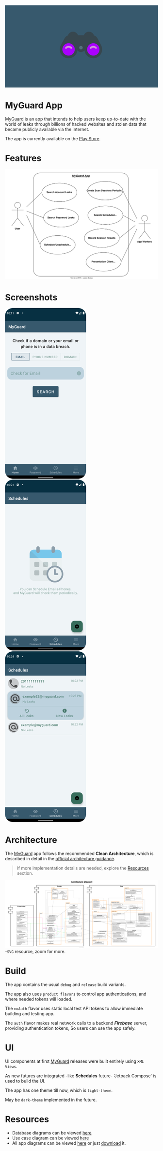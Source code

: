 ![MyGuard](docs/myguard-logo.png)

MyGuard App
===========

[MyGuard](https://play.google.com/store/apps/details?id=com.rmsr.myguard) is an app that intends to
help users keep up-to-date with the world of leaks through billions of hacked websites and stolen
data that became publicly available via the internet.

The app is currently available on
the [Play Store](https://play.google.com/store/apps/details?id=com.rmsr.myguard).

# Features

![Use case diagram](docs/app-usecase-diagram.svg)

# Screenshots

![Home Screenshot](docs/screenshot-1-home.png)
![Schedules Screenshot](docs/screenshot-3-schedules.png)
![Scheduled Emails Screenshot](docs/screenshot-3-schedules-filled.png)

# Architecture

The [MyGuard](https://play.google.com/store/apps/details?id=com.rmsr.myguard) app follows the
recommended **Clean Architecture**, which is described in detail in
the [official architecture guidance](https://developer.android.com/topic/architecture).

> If more implementation details are needed, explore the [Resources](README.md#Resources) section.

![Whole App Diagram](docs/app-architecture-diagram.svg)
-`SVG` resource, zoom for more.

# Build

The app contains the usual `debug` and `release` build variants.

The app also uses `product flavors` to control app authentications, and where needed tokens will
loaded.

The `noAuth` flavor uses static local test API tokens to allow immediate building and testing app.

The `auth` flavor makes real network calls to a backend **_Firebase_** server, providing
authentication tokens, So users can use the app safely.

# UI

UI components at first [MyGuard](https://play.google.com/store/apps/details?id=com.rmsr.myguard)
releases were built entirely using `XML Views`.

As new futures are integrated -like **Schedules** future- 'Jetpack Compose' is used to build the UI.

The app has one theme till now, which is `light-theme`.

May be `dark-theme` implemented in the future.

# Resources

- Database diagrams can be viewed [here](docs/app-database-diagram.svg)
- Use case diagram can be viewed [here](docs/app-usecase-diagram.svg)
- All app diagrams can be
  viewed [here](https://viewer.diagrams.net/?tags=%7B%7D&highlight=0000ff&edit=_blank&layers=1&nav=1&page-id=WIBez5ZPqC6xa2WDKK0G&title=myguard-app-digram.drawio#R%3Cmxfile%20pages%3D%225%22%3E%3Cdiagram%20id%3D%224lrCkOhqWDYaVESIxCga%22%20name%3D%22Database%22%3E7V1rd6I8EP41%2Fdg9XL18rPa6b7vbre3evvSkkCpbJC7Ebe2vfxMuCiTGqKgUaHtOJYQQMk8yM8%2BE8Ujvj98ufDAZ3SAbukeaYr8d6adHmqaapkr%2B0ZJZVNJqt6KCoe%2FYcaVFwcB5h3GhEpdOHRsGmYoYIRc7k2yhhTwPWjhTBnwfvWarPSM3e9cJGEKmYGABly394dh4FJVq3VT5JXSGo%2BTOStzvJ2C9DH009eLbeciD0ZkxSFqJqwYjYKPXVJF%2BdqT3fYRw9Gn81ocuHdVkwD77w0HbtH5cvfV%2Fqv2%2FJ2igfD%2BOGjtf55L5M%2FjQw7JNo6c%2FdJw1xQVPRNbhVT0fAmtExBS2d4rGwPGiM4Ed%2FUZnkt5co6evgwsb3vz41enOeucavJgdq%2Fr82efdD%2FAsEUTw6oxdQAZR71kjx7WvwQxNaa8DTIY6OeqNkO%2B8Iw8D2jWVFJDTPo5xpSuZGgN6JSmmpaGooB1f9EzOx9eoreQ47kvUqI9e5oDQ6PUwIPVvk6FU5kXXIMDJVYmg6VkbBKPwfvQAuM6QjphFroY%2BvaHjun3kIvL5NISO3pMUVizUf9DH8C2F4XhgLyAaQ%2BzPSJX4bEuNZ2QyQ%2FW4idcU3hNYj1JY18y4EMRzbDhve367O4IV4A3JwM3vZxpK5n5JK6nbdTh303M3Ay4ZKQ9g2KOSC9IQJR9SD7ooCkGVHMY45k8XLkCTteAfcKcxKOMJnELpCEzoRwyeaFEGfVTQFgWe41EZh5CwkOuCSeA8zaGVBXfYzhzcz84btO%2BiNU0NQft6TRoL4sbTKOWiikVkiOMc0DjYS88Hg4tFwZSWAuMsK%2BVV2MujIQ29DAwWMpcUsiYvZPL82AHuAuN5eYbz3EeTe%2BAPYbIsTJBDxXH2j4zdXHLskGM0iU%2B68Dm59glhjMaJ9OPhmDcajoXZI39kdPrKJ%2FPIJN3tk2N1cUz%2BaHUf95FHxE%2FASNuABBOvMMA5WevystbkF57DCVdnhHv733riDa0MsBDv2pJTcpLLqxZEBvDZDdXEyLFt6G0hEm0TkehrSoSz0q%2FZ2lZLuaTkDUbyT6HR8nhFLjshZ67IUB4WCclyHdXtBRNgOd7wOroyb4WYB4PK29KVWm0XCh2p5orFzpfZ4%2BnVnQ36nfbXS3T527HOXo9Z6DRqv2C139qj2ufK2Gy0%2Fqp1Qzg3yqH0uV1sVVXnC4FcK5XPHYk2I3cPjGGk7AfYJ6q1Hvp%2BS5hUSN3zqKsjrUfZQ0pf2Sc4Qsc1otgg64auKuGQ0iouGqLbkLpLAyhXCTvYhcIaNgws35lgB3niejGJJqgSGbCnZDCE1SavXp8MVvxsdOHP1uhrRyeKhcYTH42dAMbm8LUT0IouRea84SGeIyxN8h1JkHtGCgAsuZefCpL2SXbKGByLhQLcsYB7Et8gnKGRQZSayj7CID216fyPl%2BadmTxdSZNHba2vGDeit4zuahsI2kOYrEhkQBw8u4MuoGA%2BW5xh1qQRHidsLPTsE8rKk8Ozu3foo3t0A7xZYjIvzo2BZ3%2FdgPcM0NS3kt6aHQv%2F%2BfIw%2Fj1sH7%2B7j2cnsH8cPxROjDNqD%2Fg3Z8b18%2BBlNL45f7%2F4CY8vn4712G6gjyyrR1WuAJNCPxyqf%2BnWhOvkLQonqzKPpWR52raRayJ69PiqdCwg15CWa6iVbygaG6ahDRQzd2Q11tge0OV3GmqEgQU88o8oCeTbrIZuogC7iQLoehYUhikbBVDX0%2FhJFCDh%2BBPi1%2BCsh%2BreLUn%2BUrCGd1hhBoBvXoqneCmJf%2BF631AAa8pa38jl3LNwWWewIiSAGMu1YgH4Q9FhJB%2FExsajUzfqf1uwVIgLkERPE%2FLfuebfJ%2FfPF7LWaP7NVo5yhfz5faxsyF%2BM5Ubz60tD%2Fo3eXxMqVdb7v7TLlz%2Bdvmbct%2F1Lb3r6oLRfG49%2FD3pflgAvQjXwhdx4%2FCtlLZ4d5dD7%2FD6yHv95NfS%2BGMu10vv8oeB4%2FDAIHORlFL9%2BXg%2Fdvy1cqqz7%2BZqMpxZoIH0aQP%2FRQ9h5dpIoeQ8hF9J4VS7mHtWywsjovTOGTIWwLWC9eOjVjSKMouZSFaPWcsDdSficwmkH4fOCrAdVkzQfugVoGG4gWWFgkkQxA3ZlqVXYEvhWcn%2BTjzwWFsVEMXORbbUrGcRUze6OUNIQiMtVk3BalTJyKNpR0rgRa0q6XOwht4uVJQ%2BFQK6VD8EdCZY6rG%2FQcEuoVNl%2FeFO7X4L7yZ%2FbC2Vw%2Bvn2%2BOUH8I7VRuXvWuXvM2TIl3Gj81eKWjw5yqH0%2BX1ktX5FqEMxlmul9vlDwer9v1Poz%2Bqn9LdFSpW1PleH8V6eoNSdE9xM8Sq60PIh6dzy949SHz8w81eM7pcNG7YKYHS43Dlr3sWvLAyiKEPD%2Fs3Zv%2B5B2b9iEhlthZU1zMTauQLCyVVK9o8fSms8gY0kvZHVuV%2FRstZgRdg%2FIZBr5QZwR4Ld%2FMXbQFALP2BLpFTZDeAOzbK9A6ss%2FF6IJYKcFXUgtfSENcDEuYPEaw1wMAhfqZasfOaJ2%2FXjeif%2FhuEehJWeSrLN4Q4GE%2BTlPaAP7McUY7jIcphqERsY%2BOqNNV0unQCjsJdRSlfy4ecdfK65R3PAZKxGW9KH2R1KmvRna6pHY2dZTzdIBSIpZIncH40XI5odJXZjEnajJn7MHMuNI2OyXGVN4xnbIqV2jozRZMTMgYprNRSvJsrCaxqVzZspxnujNQz21alFruwaa4ta5syUNDRYyAwg8EMCYc4pNBzCYTgE%2BbcgWtr2yoSbbpZ9JW%2FpQtJwCJkJVUqDgSvjhkLYLBVzR1rSBxOtymcQSGNKRXZGChG9lmTMQhW8TGt7yKXO2dNeUyJhS6C8ZcWaNuWKBY5Uc%2FsIiC6LiAahffiNokiYvjzE2f2MIonWOvOm42X7JxdxSZebwZ0s1SeWBYNgZVUQVhOkTa9a%2BHJ9e0M6fqkUYFRyE5ZzeG1GMB8rYbkwT1M6Y7nwO5xWZiyP5dvptD4pqR8t4zV0u8qnbrc1%2F2mzK5Yw27l8YvNWK%2BevMMnRZTObt5RcivTOzjKb%2Fzcc9n61Hi5vB%2B2LXuczfnwBL7yUANHGIbq8LVKcNyH1A%2B4KLiSiztG95c5rzoVr86LicjtPOL9LGdjn9liTF3FdnXLh1CiHU87tYmVzEwiBXKvwDHckmtwEhUGlynEa%2FrIm4TLVSx9IRvW3VBIH4Oj5PWZNvtuX6ioNVd5gq7rW4GSsqO1LLdtipcpq47czGj76z7Pu%2Fct3fD4C37732zKO4vpEm7Y10ZblNFg5y9JuQjYtTbsJ94WU5osCjRyf1lI3pNPMXENmvqHi6DQu7CSc148MO1EoaTXquiVDnZnjXlW1KBZXVfIt7Rh3Ennh94e76BwPedB9CuskMaKtwCh60XMlGEv3Xal6PqSg6BuCMb%2BYdvMNFYdFbs4d1mGjIVOn9jmGD%2FjVqGvspyvAj%2BNnYlq9QtWWuRdOo1K66tweN8z9hknKpCV9MNFWlrkXArlWHAx3JJrsgsXgpMr8C3doeO%2Fihek1pgl0Hh6uTtltcUQQMNnBtmR7HRbvrBs5uevp1%2BZUYx9cMXaC%2FDa4ndmC67qr1G0s4%2B43UaLxtAsqCvqVyAM9SvsMRn4nmqz%2Fqea3tElycEQ0YJaqFhtmS%2FurZW%2Bjxz7OAphRg4Uuayr71tjHRK4seSIMPJQIujnKY1Miz8g7zqq5F%2FC2tGLBe2mY3%2B5u2186p2%2BfjeNA%2B9mxHjjEDIPd9ei%2FCISSrLMc%2F1goQygy2tIgF6aOLg%2FI89tCNwZ5riF9d2Q1F4cS%2BUfriUNReKU0MMyH2PRN7QSjk8Pz7mJ1kx7wxldt7ysYX1x%2B%2B6MG%2Fb9TznJ4Axy67%2F2UWuQgYL%2B0kBjYOAtGhiXMW%2F1j4mKGgMob%2FlnaiTJLYIpREGN%2BDU9kBKzR1IcXYMJxRLo5B3jZOzOyuF7u2Sav48wVJ%2Bfti0SXZnxTczkAlzgZ5NBHCKfR4IPJ6AbZkNb4Hw%3D%3D%3C%2Fdiagram%3E%3Cdiagram%20id%3D%22V2pjxPVCgDuZ4CxXui-R%22%20name%3D%22Usecase%20Diagram%22%3E7VnbcpswEP0aPzrDHfLo2E3aaZtx43bS9k2GNagRyCNEbOfrKxkBBpH0Mg1xOn5CWt3P2bMrYGRP0%2B0VQ%2BvkI42AjCwj2o7s2ciyTMsNxENadqXFM43SEDMcqU6NYYEfQBmrbgWOIG915JQSjtdtY0izDELesiHG6KbdbUVJe9U1ikEzLEJEdOstjniiTmE05reA40Qt7Cr7EoV3MaNFphbLaAZlS4qqOVTXPEER3RyY7Dcje8oo5WUp3U6BSEwruMpxl4%2B01vtlkPHfGbD8%2FnX1KXqP4rkB9vXsehfdZmO3nOUekULh8HF3VSAWCeNkvVY757sKpf1RQc5ojuyLTYI5LNYolK0b4RfClvCUqGbEQsWzL2r3wDgWeE8IjjNh41R2X9GMq06mV9XVenJUQhl%2BEDZUTZqL5XAWi5rV1D7LuWZGY7ignNNU2VaYkCkllIn6niD7QgdP4Sl3CdsDkwLzCmgKnO1EF9UqnKMcohzet8rqpvEet3Kf5MB1amEg5bFxPXXDnigoAv%2BATEsj80sOTONQOOJaFouUTEIuUam5%2BYCWQOY0xxxTydFSwfgIeQdcH%2FLo9GN%2BSG2P9%2F4xAedBC3%2FLcTUC%2FB78Tee58Dc1qCESMUZVFQqNgqRrUsYTGtNMQE%2F3Piyx%2FAGc7xSYqOC0jTRsMf%2BqhsvyN1k%2Bc1Vttj1omu0qBXTYgSyayJjZbEtYLrE87r7%2Fo%2BzktGAhPIGBXfaTB3%2BSQwYEcXzfDr59jKihc4rFVmruzaAtvlp91RQcsRi4GtXhtd7G31Nta1JbgAh3iQybYSgolnv9AOgu132CEJHT4Nfh8wUkZfltWE1bD2qW4Z25PbJ6trDmaVjvM5NxS9kdMB3g%2FyW%2BBU6bDNvSyRg4wPmnCDf2XyjCnfuDRjj%2F8Qg3R3m%2Bofs74isMcV1cgyMIcWZwEtY4eBlh1WF1IGEFurDCBKJCMG1dfsnyuuIRAeDFUlzgvZjvkfVQKgWULXP5UBeNp%2BT3hNT6lDmE%2FLw2%2Bo5zBPJzBlWfeZTqOx9GfYHdUZ8zrPrONfVNGSAu5GYsQpTJB%2BS5uB3mMtEBwzSS90Kye1VJzu1cHc2eq%2BPwSe4kMwGCMZDOOl%2BnbG9YnVXn7Ls%2FVvku%2Bic57hjV57evmJ5%2FBOpzT%2Bobm%2BYLqS8YWH2Vzzbqu4GwfGVT%2BU2UbiAvyGvTVgdZxziGzOadtDU2B%2Fr0271B1h4wlLb0b79zBrnAC%2FFSV1OCYb9jPb%2B9y1aUpTLz9TROVlz%2BrmkU%2Bpp02WHFfd73OlFt%2FpyWzDa%2Fpe03PwE%3D%3C%2Fdiagram%3E%3Cdiagram%20id%3D%22WIBez5ZPqC6xa2WDKK0G%22%20name%3D%22Architecture%22%3E7V1ZV6PM1v41vT7PRbIooBgunaKx1baNdrd948KERDQJEeKQ%2FvVfMVQCxYYUBBL0xV7nvAahisAenj1%2Fkw4nHyeOMXu8sAfm%2BJsoDD6%2BSUffRBHrWCL%2F8Y4sgiOSIAjBkZFjDYJjaHWgZ%2F0zw4P0tFdrYLqxE%2Be2PZ5bs%2FjBvj2dmv157JjhOPZ7eFq43NAex3edGSMzcaDXN8bJo7%2BtwfwxOCoqwur4qWmNHsOdRfr1Hoz%2B88ixX6fhdlN7agZ%2FmRh0lfBU99EY2O%2BRQ9LxN%2BnQse158Nvk49Ace4%2BVPrDe1fikK%2FRu%2Flp%2FpMGjJu5fXGutYLFOnkuW380xp%2FPCS7%2FPRifd4%2Fn7x2QqnJ0cHB2Prg5bSA7WfjPGr%2BGTvHJMl%2BxjzC17Gn7x%2BYI%2BZvIMZt6vE3vw6h07MMbWaEoOjM0hubUDd2b0reno3P90RB7T6ow%2BWdR0yIE305lb5M3th3%2BY2zPvSvp0vWvcuWM%2FL18kJkdGjjGwyApHlkPIx7s16cg7ZIzJH4f2dN4LbxLRzwGJyuQ1HTyZ8%2FmCroYkTA8tKUKRyCGfCsxBeAuczzx8N953Mj8ipBi%2BgxPTnphzZ0FOCf9KHjkOCWpBaTH4%2BL6iW42y1WOEZpFEzzRCZhktV1%2B9d%2FJL%2BOphMuhM7xY%2Fr85Oe5ZzI6CnS%2B3HmRpSTpQKjuyJYTXvv4L3r6D4628pUpIAENYhCtDVEihgfHJ48f1lcX2Nb3%2BOBr%2F%2Bdc%2FOUUuUEiTw6pp9wzVTacCT0f4LZR%2F%2F3HhYPmwkBAeWj1oKD1zZrhW%2Bx5B2HueTcbjCQ%2FAqzh%2FogbHxYI6701PT8Lf0jxFVMic0Gvk8Hhsz13rwb8TbhpDKq%2BNab%2Ba16QbksCKuQ3tsO%2F4XkjodzVN35ItY4zE9PjCHxut4HiE9%2BhdfRTAEu548g%2F2RlqDuLZJeQvIoScpTBYjwBLkEwgM1EE7QXSrBvRuLmW15z8R%2FU5TkXHvs7XAQvmKF%2FOqfZjrHb%2BQJuiF5%2BMf8u8cH3%2FAR87rDl%2Bp4hGJEKMgmijDyeWY6FvnePs0FAu1qdeTAnRqzG%2FsquEd%2FU4DWBEETOF55Npdyv3MVx964TIFe5I3LwAuv7HVrzeuu8nVjpMfetyIkObyq9%2F30oFz15q%2FvF3N8pXcuRk8T%2FR5AFon3bU4H%2B54FQD7ZM3Ma1wTkj1R0iv4DNpw5PZuI14k9Hdw8WlP6J3quTA90LO9%2Bj6JAJFQ3LAx5sOdze5J4VeaA2BnhzdrO%2FNEe2VNjfLw6mlNcu%2Far0w%2B%2F%2BeyPbFjHH%2Br7ofTc6fR%2BnWqPkxblUHL3I3OecaIYvmrvDrnEv9DWGHFA5b9jjgnef4vbUhAthIsHNB9VLHGyQ0iR27quC6qoyaqiifEVg2cQLhI1WRLrsqvitiIgVUQaliVBxvFlgyfGsSzzBe3h0DVjlxAKMxaRM0Jhkv4AJBx%2FsEgIn%2FSKd4I1V5y0fEF8wrTfenDf9x%2BQ%2FuvHj4NFp3vWm0LWW3ncRWFONWz19DqZUbYynD49EuyjcfFdQtgKwuGhkB9ARTkS1Fm8DIm12jCkyiA9FcltJMoywpqmalhgOIebIXW5ragCEhVNlUVVF1iql5XasKQqxx%2BBrm%2BDI5NmVMORu%2BNIuT4qUhPj5KgJYlsRCROpMlYUWS2qIpGut8n%2Flj9U19Lb1%2BrLkURc6KWypOQ4v6Z99Eu%2Fve4M%2Bubp9MYSAQPziGD8BFdu1bOVdDIkPV65nBElusewtEv3GBJ0DvfYyn9fvntM%2BSnt3%2F77c6w9du9P3P7sojUfA2arY848D5YdLl7YQaazDjK5zg6yFeWIST%2FtFqlkKZapJwsBdi7kQtVRCSRy051a06cf4o15Prn%2Fu995eb8gqj9p6vb6xvTa7NvO4HpJLd3JbJykmHdrMjZ8TmZphVPI9B%2Bt8eDcWNiv3hcliKD%2FTD8dPNqO9c%2BjBUosUQQhKrEzet6VS%2BrwiOKKvj3EHLowPmInnhvuPDwQpzTvwglRO9b0IIQeAZkFEtW7h9Wn2BlRx6nCQVyZrMsSlxeL9O%2FSHPCQnMi47RVJSYolDFCcqKQTXLgboZG5MR2Rh7XajhGDCkpuhyACl%2BT4dsaYkM3UmJsH3sNzE2SeT8PClC%2BuB71ja2omBAaCvXJr8OvEGgwCuBmQzI3HAEctlFDS0urINY0%2BAE4%2BX3RGpK0TnAt4EGcE9h7aU%2FIljMDnZxKSfzfdORc1r6PebKmyXjYu4vS2jlC0iuQgIAZN1yWPtpGBn10GIkWKCSUV8C6LUmkykDEXNA2Ikyr1EIGNBKxMApYiACEyKUEAzl%2Fu%2Fyqz%2Bf3CPrs9c16GAu5%2FALTQ6z%2BanlVZXwnoR%2BUbCbhWAkpxkSQhrY2rFIF8%2B0HZQhJD3uUKQZDwOaIRjRBcS76ZMoVbCEJOE4hMShCCI8f6uJ2NXu6Pb3893fdb5%2Bb1w9Kkj%2BQVGq773pjCdRSCqeKOQWAqdS5HqEoCbQs5nazShZ0useEkDCA%2BjUO4livsQAJPCrsW%2BTgy56eG%2B3huGs%2FuIdl7vkcIYv5j6B38Ju2TM3pzx3vT4qH3FcjR3utwaH14qdOrv%2F4v%2BND1vOfkm0l%2BEp23vDsbW3PKSN6ae7ELrgzLIVf4juLoPvR3ZTRfEkuE5QgxrFzQjBDOL5dDp3dMBMtJEewdssm1w7HvG38k0tyPhSVScGLi94C8%2FEOB6EAiiMlXwwdo9XkLsjlT1G0CUEEuwiW4KsE75ghSNop6S8SgchJDCYoa9r0nBRlRYkb%2FsdHTn0dPM7FlhNQEUcmQUYJQIUW9Usx0Q6CGAalbV9QwgSuNtCtB2mULj010H0iZlYk7NQ23BVLPdA8WxxPDGv9wrh7JC48DrAtj8WBShHVuuXP6e3Dx8XRuzRcrnLX8bxTDRbbqDortdm5H0Ry4i2saTv%2BxYzt0r0tjUvC7segR3s94M2%2FsU3IZURh7%2FwP%2BSr5s7IQGhO6WE6mXfC0nVpVTkeTEmWMOTfJF%2B6abxBs5kipEIZFUEZ7RJFXkSKogwhIlaQSMuEhyW1Y3pxM4tpLM4OqZ8zlhG7duyFRCXxyZqnmJKpGog5MuJDA8reB0cspwITHAVII8SNsHpjBdJwVgA0xLChouZQa%2FOkyKuq2mTYiQmXLw7VD8ti9Ybnfat0dTYo0fT71XMNgLQduBbY9NI1mn3aApSj4Jeb0tetL56CkrLshLUPfjh6Pfx2h8st%2BXf84eHOX31QGYhxNozXObvFsvCboX5NnXSYF%2B9Th0fgUaV2gYCP%2BKEFll5blmeHbYkE9NFOj8xRn8PXuZaD%2Bdq9bF%2BPrH4eIOiDG2AnkZtSOCsMojeS%2BDqwzzAhSYq7T7%2F5bMTMKNGGYQGWbgMVEyRdRGUW2I%2BqUSbFbwjpMk5ylp36lDk3xcL%2Bu764nHN0%2FKLlwomBdc5WZctUc%2B%2FC9xBdlnLRRIbpK4JDwXXP%2FH9NJ89wOYP6bjxaU9t4aLtTtAF2Xu0rEcd74%2Fm12%2FTjm%2BQPxs6KG4ywfJ%2F1gSl6xuuIFTBdF4OXwO9CUB%2BRyVESIFb5mjT8U2%2Bhag9dSUUs4ZFdD%2BDa2t3jTHD%2F7t0Q1yg5po2WYmio7WbWYRDG%2FZJopBFto1Y9OKTay3dV2VkI41VRE1VWeyU0SdWZO3ZlPEbVUNFtUUrKuaxiwsMq60tTWb5RVpsnUn1AVYVokmSD9JB9%2FAk3CGa7Yfg4DBfd8gNoUXhdjELawk3MLSt0%2FsFoYa2mzHU6ypcZZrIaASAAmgYVJGPEG%2FOX3%2F0x0b5uLu3bw5FRxVeoLSTz1r4MDvDTQ0iGQiHw%2BigaswGnUY0FaPaMS5OQLqOXdnD%2BM628O5uqWFz7ADXlSKac3vooGTqxEGImKQqasXM60VtluGzmlas82ZyjWtQV6CurKFzsjh6zT4xRPJ5s9X01n8tuaPHe9eaLB5zz9Mw%2BFeCmJa%2BDpE6Yf2ZDY2A1TbgG8%2Buzzipy9ul2dKUm68DjiJQM4po80YeMdigl5h2d4x%2BnDJ%2Fg5dnnIj4rcl4pWk91SCQIpSMC2OqRHntmOrrVgEOQbKAfb8IkPHnnj9wfdCBvJ%2B%2F983D4HuB2KfEzQ1UnvbUlvkZo70DCCQG8rwpoIO%2FKTUvgX6DSf9LIxzZWC4j%2F7DQnHDLW8jR%2FPDmv%2Fxrm0LghJ%2BvvOubqu6HH4%2BoiLX%2F7CIfIh0Bi0g0qK%2Bkyx%2BjbpOsnT3WtcJVB27cY%2BruPiTpbaOkKoQKIA1jXyML8jd4ooJgcmq9z6WC6tMRD7FWZLXESIxXwaFbqWyHCH%2F%2Ft0J7un03%2B%2B7kfX9yTruW5cSkBIXStvQQ11HE%2FXLZ%2BPnBh2YJR0VgMeQoC1WNocwihuWS5i925gtSOEcfvUm52ktnWYKj41y8UGy3Fz9gzesJ2hhlUne8%2FPXabp4xJ0QOgx6VsAEYEI8m3oeLuO5KaiH4tpXdeQF7QXXNj6KLQUIyyFdKHkdIt0y4oMgdK2yz2tN44MlA1oxCWizaIM3Fii0BYXm3tHoBC4J30pKW0XC6oe2gKP7sHE7XoTrLYsELCoSwqqm6MyySNpdPFBjnmUIbSpFwUAnxSzmCmVqzAokf440RGaYLdVETPDElHwRzyIU2rqu0AOhSbg6Y2UT%2Bp8W0U%2BsVVglm2WxT5TNjv7Y9i%2F57u9P6%2BoBG6evw97DA3fIvQq7UdTFtioTc07TVEmUdBqIWfY%2BLGo5ev1yBF3DOsKyLuqY6V%2BGMbNwSbYjZufshB0S0%2B6TPR%2BpcvVclgyXhjDpyHKrMzaXiLyxN9dw9qatqhJWKJQ8WV6nKp7twMYG1fq%2BQdLnmDnVGKHFkHwZBeFV9b%2BAwQaU0psONh7GtiduqkAbxRV%2FlkKvtcNY1LIVv1hY8QvZil%2FhU%2FxlVSpwCJyvZi1GsDOOIec1qLk4F2xkZfJywRasTHGNlYkKWplonZm5w7RTRY2jB71cMzNLQH7RUYRbCnXw5NBVlAgEvlQxl6St0HUQxpKJ9JPEb9FYsiLkjyVX6TXgBQ8bic0KwIOO1LaiEwtG9f9fY5IrWQrjlZIa07AACYx9UpGPgLH5158vbyQib13T%2BfHwROw4sqRvUQTLLhPvB4Yd7EcsoefV375J%2BzODvGyxQ9hQPJTHzuHzj8eX30d3xq%2FjXvfjcBSOVspM%2BJcjzyXk6qLzczT9GzNgGn9rcvpLyOknshzoNY0kcDS9oMvtjIYdKSKdfIzQISzl9%2FF4%2BvK7ezuVhcubs9OfqqrdAKo79F0F4b0%2F1%2BbwiNLveseVxOO4%2Bg8Vtqfld8aIVSyKMfg9BFQiC3HJJykyQJgyNHsnoQU4h%2B%2BwQ8gkITk2G8yoYFPlynVmgbwAVcGTb%2BKYQ6%2B%2BdWIEwesEf7R7h6fHF%2FsJHmki2RBb8FB7pqTapMQdJO0ykjLBO%2BZA0I1zdEfEAeSTg8RRgrMUvOG0pHFrStT4PCZjiIjZiybUJARQVnYNU6ufsnxYG9odBCusEnke%2FFOixzk28Vq3%2Bwtapuvdnxuub%2Fl9OsOlsjOEYi00L4xZ%2FNSsFKOM7prLu6OpS8HNPax6iG793hqVwSkVoihzi1JC45MS7MzhImLizkRzbXT1XTL3Ly7Vef9jfHsFwPOAdhtM%2FmUwOeOvVZINxyV4UEex2lmJaUvVgsLLCBoKXC0iB8kfRuSBwI5i8mjT6Hb4h0a2loW4MiXTJnA8hbArkqUNHK8vcWAgdwEijhLgOHjD2XB8b12Deg5QPDDJX8wDgrH3OGE0vcLrNx9vML8GfAd3yG4Vg60pXfZTkbK3mLuXBxgX6OkP7Or32t9L76Ff1c7%2BPIFNN18zXIB2T%2FPKM%2BgrO7InhGnLHZWQ3Kc7yLlT4W%2BSpN0qv02O3bi%2BESGI%2FfF42Yqj1G9gPxDJ8mayi3cIUAj5Ouf6DdypyJQsR8MpyXA%2BqOGQXgL%2BGYqSeDaRzhfo%2Bw%2FdPHSOfo2voTbGfWNKbATbGTT25FexJzFT460IYIwHSiURhYImJdOsQ4damNGOhduzKEEmgC1Kx2eCsB4y7GW6Yg5qV4ZhnlhRZGCLQlYodLYbrh3fKeuKF69eMzg9UrqZsrrpur5xECxuTHvBAeaaRlGUZPpkStmNwlQQd5bR7Q%2B848Yuri9xIMRLHRURRw7DOE1w5jCSX2cDIv3LXtVrKR5IwmABN9UszrNxltVAr93KfqElsezBvdw021rPsjT476VRJhVZHWXJDyCCBcqPEiJYLdxTfrbw1cXP73j%2FefF38UcTQasjIK7G5vgqNgeTui4pGrfJkdVWIofJsSxDipocUH5ltSYHyAGwyeED%2B2gMKwbvwxAWaDxEL2JNiCb0VS6KyxRppUP8Mmo5wDtuIH59iQNqaVYRwgdveA3Cj0uYPD2jYpAeXGZ99KvwdZwxtqE1HfykktjbJyNmlvk1I6A%2FdYH4d%2BFZqnjILXWv9XseLC5e5ybBP%2BQxLuf4VLWb10nMfwFrn9ryTK4vQc%2B2SniG0M58plj0LnKYXRkbNpq9InurJGHOaW6hMjIG3fPev%2BfJ89Pt3XOve%2FV4Ll5boL0V%2BD4ocTUlPV%2FJ9MLxYk0tR0WPlBFozDK91PiWKg1YRk0vKLJZrekFMgNPRY%2Ffih3gkSZeUjZezpRXpZf1lJFHCN5xY0zVlziAPMKqynrAG842phgpwxb2AEIoR5QjdYswLJws7nGXNk%2Fe8p5wl7CAJtygJsU9S%2FAd3hz92JT31Fh15EXr5UgLICersvKeyc%2FxjXZ%2BMnyT0eljz%2F7Xvft5m5KSRbmrQelfFKUrKoTSJQVC6UpGM4gMlJ5IAwPcjAhvPScL5AIYpbsrTRYF6k1aU9VILFNSbVTuAxG4mL%2FZCR9VNTC9vsSBOaVfCTAdvOG1MQ9GyGwQ9oBX4sPXGT5xZtlMQBzCiQ384Om7pe7q6Xj6NTb7CsZ4HEVFa8swOG630RUV4fJyxAOQzAGDI6EEYP6B%2BgdXH3d317o0mh71jk5frBEAzP14TIPIvwoil%2FV4z1lJTEZuRKgvFSo4WoydgoeBRlhgU%2FdK8ThI%2FBskLDWCtSSclSmVNgHhIFGX4SsH77gB4fUlDsBXDhJHCSAcvOFsEP7DOTHnWePqjIknDaJgNjhCoZ7%2FlwdnBfpWsHx%2FOiCLdwcbL29FoGViP2llUGy6j9ckNmurxN1IKxMkuXfc%2BACfEwHw%2FnXkGd3edo8YyF3o0dMl1ywYud2c6wLGUp5148%2B4UWQFLAQfjqb19a5KjAFOfBi4icLmguza7lg%2Fn%2B%2BtxWnXUa2XH893ggmm3ERmbjZGw1cxGpjG4YqYNFMhCC%2BiDMrLMBk0Zr%2BlTz%2Fqw4eyy6q1GUAegG2GsK9kItkmwh2NF78ajJgpqTby4oMkXoIBAd5xY0DUlzigpl0VDRwDb5jHgIiAwuKWAwivaawgKcxKsVSsad8xJ%2BSNhUvv9%2Fum6%2B5ZiSwew%2F%2FDjTUx12TxZBhEGd%2BCY43%2BmFxNB4xnfPmuN4WDE9LT5bJBPXDbfDsY4zFzw5BtEwQVcu7H9%2F2ClXzwBVQGZN8EbUKWe9%2BwPIH55rz7Rma%2F0%2BKEtXfQGFXbNqrKEe1QtypItCO5BMUPgvOk4ifi0J57%2BPj%2FyL13xP9LGlV5pt3Iwjdm2k14oJl2k8smIhCRaSi8nK8UIR4MEY%2Bc1cKYl3hOOot9ZXHx5%2BpdFp%2BehurBi%2FS9JULQIJBIhP2mMbJRXl7tefiMW%2B%2Fh7XlyURWC50ZPiOCBiFSMfyIiYGgRgTK3iGUdjAbjk5LBbaUIyggBxmlkYA6NV3%2BJQgawmPdlS%2Bw0FzpsLJZVxmGRFnnTI8f6uJ2NXu6Pb3893fdb5%2Bb1QwsBBoJnZB74wwOHBnkB5ONBNKuAtly89uXJEZH69E3xOWm4pnNv6KTBdXbSRETNigDTXDXhM%2ByAF0X1Ht4eFbMd8pLiChzNVbBXBdbj2Z%2BAeBShfutsN4ByvTgwN6WZVLGmvMQUIXdADKyrR%2FKS9ygePQy8O%2BTseNUwkzWVaGhKdOCMICeTJ6so0o6149iT%2FZmVMDjK2cUze8gGlmsOPAlxODZcd1XEm75ZvENw1iZZLX%2FL%2FDJ0n2Rz3PguaSs3oD1FDiZBWMxrtMTxoXyTOORbtorjd8zwSrSshp%2B8avmmO7WmTz%2FEG%2FN8cv93v%2FPyfjFtISUhSCh9xZUuuXjeMfoEPddJ%2FYpKfdXvTnQkpCTBdCVUdCwJY0UgoIesyFPmWa6WnL%2Fc%2F1Vm8%2FuFfXZ75rwMBdz%2FAPyOXqzj1TWd%2Fdf5owf%2B%2B2T%2F0FEX6sJv8V5OcyI5pq5H%2FMRQIGSSebLlevxybQ4JST0mTm3kc0FGyRZc3MJWBNJoIM7AGXmDm8laFQBtTYxkR%2BSgcQrKEoIi8B1r6RA%2BApfTjeBEWbE17w4v7fleZulCKwD%2FTiCkvPW4LhLpFewchLQCiUba7Zi8gTRpiLzLKJmFXXtJZJmgCnM62Hcc%2F%2BXYM%2F%2FVRDxo5I9RV7sP%2B%2BjZA8uY2NPBzaM1ZRAhkukBz5PBwNAUcnoI3w%2FzbqJGAcoN4dyATde%2FU3KvhOWznmSIY8zByOSBhNQ3TH1%2FwSfHHBtz6y26Qib4u%2FKYIrKoxnTyVFkAGXzh8LIV8SRXwkyGvSritqaIqowFXRMknaHI4Pkk1i3NlUKzixo65afTTPuXm06Fti7RRlwhLcjlEKuiMCSm6W1dV3VB0VVFlRmEx025CmP8qDpqIyQjTRFkBSPElMimUO5qXXqiPRy65qbUDb7kZMrjKjonlhCdo8G4LxKd204oDokMeaJldmC0wwVotqsleIJA7gWMkzXxmSvDdd%2B9DvZNgKZWARqlqPOJP%2FuAxpTZ5t4JIpYgV5Be0PXEbEdEeRLjQu7THQRoMoy7U8N97L0Oh9YHsaKGluPO8SM5dPhoOGHjowznPxu2aMysFN7altNf5eaZdJ8%2FyCRl9Bi%2FPP3%2B6%2Fj9N%2B797PVvRn2s3tjQqPLXuTXeDAagTwoDkLZDGNBiUACckCMBtCFlSVBe4hifHF58f1lcX%2BPbn6PBr3%2Fds3PUEpP1AY45816iHa5eHlSUPweNpEBF%2Fz4OCPwxnZ3kc8lsOhfQOAokntVMjtJ9mtR0zgEie%2BZ8TqSy22DG2mPGbIHBb%2F1IUoxwFTWJ4iiSLKEPMuttIlZ7Yj8wFa5a1AjzT2qlhPtjemm%2Bn5vGM%2FltvDieergqNRgZzl6mHTW9Rjtdj1XePHKnQyeXR%2BLX%2BeEBy1125%2BTYKryk42HZ%2Fdns%2BnXahD53hlKzBfMmMBXkyjKmXYK3LEG8wENIEQH3n6KlLREGgnqVQJRRQsEBiJTyYwya0ZSOYxussUmVdybK2BKqoBRItTwWE1Qqg6l1xfKgZDkeZENyslMiWPJdLaoAGQangArXL23r2I4PK8LSwrBizCtYDOvILuyBua6VX8Bha7Nc4zt2B2Vs2h3kzEde25eQ88tEUna7gz16M9DiiQVTFvJytrvMQFj2S5Z983TPLiHD2LijHH0n0%2FZsYF9BVZ2p9zaBcLAIrMwfkD%2BmtJqHMHcs03PXzLibsjTq%2BvOoayQwcX8pma8kgd6rrO5AGV4ANe50kIB5ywjqRrQDL0Ba7IgdWpdnUh2njkysvXbmHs%2FCy4GLq%2BGNWQMEeZbykEPiXvi1ZPrdNzqrTPOylOgYJAbKSINwxx%2BT5xPkvh3t73%2FvSrcvD%2F1rIDrGq7J%2BO9a80VdfVF%2FpcXWFVaDvAjg%2Fspi6UpiOYjJQ1rMDpzXIMcmIYdhthlgFc%2FPSfF%2BJ%2F5Wxx9Fe3xxYSc3BPVg4XedkzuZyI%2FdIrxwAN86UZC7d4o0W2UyLZMrkjbQIxJ1laBGw8qyAFgkGITROyv9eQJQp4VShwZlgo9Rirks2NxoDaXs70C0gH6XpFq%2FYydcsywkicMV%2FbzlSMXv%2BC10k%2FC%2BHpnCNN3M5w9GYTs1B1DRZ7uq5NHksFc45M8uVQfsp%2BGOm%2BQSNmEk8pLXWU2Kj4tNl2KUazZki5wqEit8fiUXSmxl%2Bece7Y3hffuQ1yKBLPhoD%2FxvyaOZMPbeRTxKUbWX4JI8E1NMcAR0d3SrG8en91cHdsJCBZxC93LedQaOd%2F3vamZYk0aRzaHIxNEW9YBcizHTuUqF5kNt3VIKslG35rdiGUTfL4zl0YKimy1ySdafCC6fo62yfK3s3HCqZ7p6p4TfYZRlXCbfJ9MTy7tMo6%2FKU9TpxlqnMNtK%2FoPQqo%2BMQeMv503donVmjfXeofePkSc8999uV%2BDcIAksE6O3KNLUa15wI6clMX7A5brF6NMykHKElZo2qamgc4g5UdVpi8dCaDih%2F%2BUk5h17HwL1ZeMirVQNq0mLKIugW3miE0jVCLvMsU9Zu5DgFOwKXoB16f4%2Beh293w4722%2F3X0VoXby0TrCBhiWob3RiE9dSY0o3h6XUyo%2FonJGv%2FULCRV2%2Fm9UegZxCaerRH9tQYH6%2BO5qwZinZwgB9qcF60gQN4XvhSc%2FRv0NR4y1Qq7Tbt3yCyxU2y2NZlPfITX5K3g4OI43G8FsE5bUGQFUHFgoYlQu3xhde2cGB6rqR3dCBEaCwiZ4TSJ8czoJy44q9gzaKK4v704t%2FT%2FuuP7on28NxdnE3vn%2B5bCDLq0hkwpHBOBlyOhdoB5%2FlQktxcZBvzw5r%2F8X5vKyIOP9%2F5nyWVfj76iJx8tIh8uDIdizxtv%2BhwJeEjxYSCcHgo5EjwA9gZfkVCkp%2FR4PHGsjt3x9Lv4YNlXsudid1S6sLPiOmsrMlSMf5lF1LYsQbl8WtZDKV%2FCX4ynD6gyGLcBBTTCoK2Gf2%2Fz0Yn3eP5%2B8dkKpydHBwdj64OaX7c7smapWqVIUZeqtbiSkllfd87JWqw6wHgRM8g6oex7dnEBwMjaItK6ToqiuNUnjpHZX2vK17SgltYJSVrFrBeS4KQJbgh0alMapDKemp4qU5nG7qxC1XdeC2JNFAWFX3KzmtlU2NWD5Kd9gdEEjutgbURuXW8rK9ZqTzCPO6O5fmff7O38z%2B%2FH6THt8PDgweeUYbbEW5LfBrDpmuQ6ZR8ee8iROwaRA8EV4oS%2Fby61v8Uu5jFtcWJGgwZA8ZoVlrhLkQsQoraFrGEyW%2BioipCXM%2BrbGSPm7KRjNq6gGRBk7GgCvHIosK6Icsjc7CtaD5DL5S%2BDCnHiD6VriHMunUnCO3zGSW8f%2F%2FuBPd0%2Bu%2F33cj6%2FmQd961LqZAXRIy9yRbUFL804pQYvU0%2BtxVZ1LCKgv8vSJwS2yhDl9sofd0U6szr5mCz0Vo01Rn0clTUOhOsXcjXF7ZKNbAU6XFxjtdJ8wLqozjTgc8Q8FRk5fntQtiLutLGKPIvzlzsQDRedpIEtY3E1b84a7GZm%2BWJevA15PNBbB3RyBLKJMoYppHiTCDKWhFQAznwqgc6WeV%2Bu6B9WZDaWFdkHXmNXFQBySURvyi1VRXpoq6JMlZQvPZSrM7QhDvJJAH9rZtsUlsS2CkbtmicZCQVwS2MXAJ6WJQGqTXUlmRJQYSqZE2gs1DY%2Bqb8xiLS25qma4qqyQRYM3VaiQqP7bbkbh3ql3%2BM6Wz6cHn2%2BOy8jO%2FurZy%2BsxUpRrwVvOJ3KTiFb%2FmQQ5XgHDxPTVK5fnP6%2Fqc7NszF3bt5cyo4qvTU4h2FUAUJL6Pey54vhYmWHaLF6eHIC66RxmxEMX7qnbEXhBqhrJDj6ePF7dvo93FHdb5%2FPCzOb65vnosxRJ1C%2FlWyC2iiAtzygfoHVx93d9e6NJoe9Y5OX6xRfQL6SGGMVrmwD0VV16y0u5C9yHouaWPn1HSENRdszG%2F7eDx9%2Bd29ncrC5c3Z6U9V1W5oWPgT89tSrRF7AMdVm6CjdcotzR5YmthLw0SsyljmNRjqzdUEyMttTZR0gusUpKuM7SxqCnk%2Fq5%2BijimC7NqCTIwJrKqyIrMTYzitie1ES1u4p%2Fxs4auLn9%2Fx%2FvPi7%2BKPJub0JH2COBfMLWtyZqrnFvDh5%2BQW8jUULW4VtWiSycbsoortaBJbJewiCrLUFhRFkFRVwpqsx7mFNem3axBNfo5vtPOT4ZuMTh979r%2Fu3c%2Fb%2Fwp7rFEmMaXGOLkEebuBO15fLvg6eX251TMckv2xX2kMhwU19ldm0ie3flJw5i6i1EarHyFvgmmp%2FOee9%2F49T56fbu%2Bee92rx3Px2vqK6inKSnKUlQgWEvwilJIAYmUqj5cDwRdaIw7EQhZvKBJuK5Lfo1%2BRMSqYPodUSc7aRBbbOD11fLsMOBQl8WwinS%2FQ9x%2B6eegc%2FRpff2EG9PktrsuQvuUsFHioJcBL4Lv5RLyktXVmAGVZHITltrpLrumb5t%2FJ91%2BLM8u4%2B209312dLV4bt2F%2Bogcmud6ZaK6Nrr5L5v7FpTrvf4xvr%2BrjYViD4GQdtTW0%2Blc0AZvQf%2BY2it4W9NW%2FnKxQnb9Rl%2BKpnC2kles%2F1J779sN%2Bf2QNT046ozfz5u2%2BDzDeCfn%2Bjjk0HcdrgxQdLcMw5A7rtEXlW33rtHO2Nsk1QUwUwrs0B1zMjOh45GUWQBh0iw78oF1RokWhWRM%2Fwu2AMmq2apvuHo3gQSWomDHXyi2iBglfXK9xxlZYkROt9vWr4HNXO0%2BswcDXArFC4RZaHQlLoCPFxLQEOmgoES939gfWRWbtOcG5TBl09S0eM2UKd6WyCDStg8hES6dJ3kJl8IbTO9O9kTe%2F7EaXJQzLLY5nyeWT1ccnZPd2yEjilDZU3pVOR8lgXDeY9ebPebu059ZwsdStjT79jPqUsQdlARhbrYhl6VPE1OFgetc1VKjAfJBGoZajUJUU6q2tQk2behFXqNsZKdno0iIUtHNdmkxz7zWG6VdSpEyyFNAaU1RQaYqUKbSWgHZiIH2zOcdbUKSIwxnaaNJiclBPId%2FaalKwhU9ElUYF4f%2BSIzCCk6zpkbFwA6VLTv5fo3Gr17i5KY1X42ZNTt%2BM1PKFLvN1t9lSLmmsrq3CkEwWyIpGZK7l1pPQc97vTlvSxd%2Fxs%2Fhx2VpOht99SKaFcDxNjSkak1XcxqouS7qX%2BiIpuGBMRmIKg2VJa8uirgsKlkUBK8yN7zTrE%2BaN5NzdC8N5jvd79h08VuPZ%2BZSAVGSKGhQFiJRIuCxA2hI1lqOB%2FYR6uHYQR5VBg0iL4YSlZNkEkoKEUhkkhTx9UUjKdL2P9e1vgGfVwDM%2FQQHIEySoynw9KOkvjGlXd2b7z6HRq59fr2J9u3oVQxkPddGrHL08Gr1aUAxqKQRcW70qQn6%2FRq%2FWRq%2FmJqht6tXZH9mwjj%2FU90PpudPp%2FTrVHidAjtPJanqQPyGiUalfQKWqOkBoFapUFSJsaDZKtSoVJHloNkqjUfNq1ExpspFChcikBIUK3jDkz46FTmJj07zBVemT04hkMfqPW56a9l%2FTu%2BWQHa90qkztAgHciN69NN8b1ftVVK8mJvMIKlW9CrBfTVQvz7SZRvcWE4JLkfJplC%2FtRtho30%2BtffMT3u7VbzJWe7IczXs7pVHaRgl%2FGSVMyasaJcwUtWm8BE4zHLepgptAbXUquJRA7VZV8JpA7QaKF84zjHuoG5VeU5VeSoAYnIVcQmoi7ANIgsmeaTj9x47tNHr8q%2BhxtVo9njSmgckusgzQNWLbUm5BlYuNJ7s6T3YZrmyQUqpS5WKaL9uNicG9QCr%2BfDWdBTTevYBqj2%2Fw2zFmM3Owbp9r030dz3PtyrN7d1DgG3YH%2BXcp6WuCWzc4Z1uBgzIiByCXK5XhnKT91iNPMqAms0E5XwLliHqlKAczfaSQICdhjiRCMIedXLENmNO0DagO5pTRNwCklMpgTlrjgIfFESHDfZdIswF5NnvpkCLU05mYI679g7WPzIoWv7Hm48ru3F%2B8slu%2Fep8eEsKbV3X3dP2yvkCDqSrHVGU0koCVj1AZqEpmWf8i73pAmD6C7xtsxYetdoqlZAbbaEAxAcKldY1IYCkNKCZYzizaXtsIOPOxaRtRHZIqo28ESChVISkJSsaJhWpYz0YoEwkJhNo1JhzJXQjd6Zt3TuT48UffnPkvrNHB29PBZbSWAImxjNYSMDUmndk0%2F8f1Opg0yvcLODZ0DMS7KUltroy1uCrWxaRXA4PAcgd5GFIyBanl%2B5n9%2BPiNQ0jKf9F%2BW1nmYCNBK5egS3G0iToHia2ypDYJCgA16K4UdJefHDCn7KmssmVNqWhK%2Fs0yPwfwyXjyaWTOe8ab110x1M1760Js9MyMEJsv%2BIiOXy2atQDttW0Fwj846cKYsed73%2BEQdAdlBd3iN1VxbLHlvw%2BLZp7ugV9t3StxyfsI2wvtbfgYCu3ft6ceWwSRzhs7uBVvt73IlYf%2Bkyrj5uKkYYSdlVLubWwbgyMiZm5s%2BoiZe2JU6%2F9iCrdRtHVUtLRuZS2qo%2FqvfNmatJz9ZiQhUYfM2DPNxmr5ElYLWMFVmtWisrsBKW7b70YCE76YIPwGYpYEMeU08q1DNxL4jqH8w%2FT6raYdyZZVa36K2nk7EhkuzFpaAI02%2FfTaFAkIUHDVqVPAEBehjL1dqNOmFqs6dVpKLdY2E7jldU0zWXUad9wk3CyNgq1cwZZSJgXRWHUKNpnpcmQSTGY2OvZL6Vgp6SSpUMdqnGS9Ax2LIT94o2PL0bFl5LxsVcfidTkvjcm6W41aRuLKdjUqTnpB9geDRp1%2BKXWqVKpOmUFnOtSsE6JplQlwbEOdNkkGlalTXEbOyXbVadJdtyaFNKZPmWoPY5Asp%2FUzFOLx6HhJ7e3Umjels9vX1PmJlVdTS5VRa7J07MeDazpv5irTdP46HDY6%2BwvobJ2O4a5GZbdEavMu60w4yRsJ%2Bta1ttIYwdVp7VKmSGxTayuwEeyr2vj47Q7RW6GqTs3rC0VmZo6bzYhZmq72v2%2FJ7MKYKE6c4SV0hdlZ7v406NDYcexJ2op9e9o35l4KWHcau%2BO9ZsTpNlBCKRMxQNsHV8UdyaCcX4F8Zbjuu5fZ2DQT%2ByIQASEFJ4lNLBEj6DKzoQBsqEHUvf2CFKVps1EZRljKlI0wAkQolWGEtDYb1LKfO6t06VggujudAygg2kVrbxaK0jDZOnWpuKUfX7gx9LekwvPTLqTCIdqtrJZU4RiaFxlTbs%2F8d1WnMeX5NGN07HjmO4zOHT8SUE9zBHR0dKsYx6f3Vwd3QzpJZfdjx4nqbAuSLOqKIGqaJqixTXSJiebwThlXsNL2EtA0SZBEWY%2FXi8pIiq%2B60yHj4ItUk4b88bTvLGZLeHpj9073KV00%2BPRT41MRaMu2VPkl4FOksoBYBTaU6oFP1WZ2TGX4dClWNsKnEKFUhU9p6DPDhxVgwQTCDD7E3ET%2BVWEZ4419an7sDci7C04%2FWMxNovqNBXN5AzyrBp75iRICnhBRlgE8r%2BXWk9Bz3u9OW9LF3%2FGz%2BHHZ4urI7T4aM%2B%2FXd2Phv5SQQKhGdu2xt8WBG2glhb470zl%2BM4NXiECxAVCZrzUjRJAgCtOxyBf3lH6o%2Fa9WRw7cqTG7sQOow%2Fcac2nHVD24dJLQt6oAHbWg0QJCVW81mfPQsZ2J71Y2b8jzug6x7rhpEfcVcBeWoPa75cEukYYmqd2hAvtt3ysI0z6U4dGgrryoK1uu1NErCN8xVLAU8Qp6AjENZsVOPLfJSwfOblBViaiqJKLbpjsPvGWJIzIRceeFxFAndx65gcganneNAgFCEY%2F2yJ4a4%2BPV0Q3cf9pz337Y74%2Bs4clJZ%2FRm3rzd91vhy4p6%2FzLh6%2B7dfy1Fbos6UuiPGg%2BkiRoj4fj9f3FoqTNR5PI8fr7NGDkjFBWp3xiJzK2F1dsrxglWLFW7S1CU5zNz1pQ8jz%2FehzbG9POd%2F1lYfj76iJ59tIh%2Bitg%2FwcEPa%2F6Hflfye7AWDj%2BtVvI%2B0IVKZl798zEvzmZevSDzMncrC5Uxb2n8VSgQtaJpgMUizBfnhIHhPvof0EY0yB0%2FyvTZrCXCaDfusshuOSJl6T%2FHelvXFSwiVdKRxNJLQbpDoqa0RdVbUJZkVRP5yLAATfX%2BHj0P3%2B6GHe23%2B6%2BjtS7eWmYraZDduskyI%2B8FnHvGT5xk1voclhiZ9R0lLaZC8HPJEZDRPp161vID%2FQ7COvkl65oeFwnlEJIU18TbkhZgy8av4z2MW3HELOx0BEHjsZ7L8SvSlJas0Y7bdCvyNNP6VOBrrVmTTgElYyakcYImmVdfVQ%2BaZAbdIIbueLUVsww7iG6nIAkNHm8su3N3LP0ePljmtdyZ2K2vZt2XboOs5aun18mMnmE4fXok%2BKIaxHiCcHgoVMF4OMl44EtXasN3zLKiXpDvWMZj16kf4yGOjIpPxXkV%2BtUyqxui1H5%2FevHvaf%2F1R%2FdEe3juLs6m90%2F3rfpoGcZEkqSiWmbNOrtzpOG4t0EPXXypX4Q5PfRsl%2BV2gxnvP4f8SmY82jT6EzFewr1bkPFYDza7Tn0YL8zCrhPjNfk5JdjRUvzFIYEaslswpOG3ytGTpHC6f%2FiqqpKjFUrOTA6ISk53%2FDF5PkHu29H%2B%2FveudPvy0L%2Buj%2BQUFc%2BJG%2FmJbYKx2saqLku6iAkKYa1dbqnKpACJuloXsSqxSdqCImbeAnsBlrchWTnyhD4VpNm%2BFV8yRsIAp2eKhN2zektnbXGGCwv6wOrDzJjVnWou64Tl%2FYp4maMt9afi5W2zngzE7OvOehpuC5EfxhstCQU5sbXGu1YjVpRz2StbYsV8CTqfC9oCXukO%2BWFsJXJ8aAz0Aa4ADKtJPr3pTq3p0w%2Fxxjyf3P%2Fd77y8X0xpiGL3bCqJTCEsO7mUW0PS4SDLHPTaMObSpUFvDZeLX41fJ0L%2F71i6OTw%2BWozfxs5v45GaOxE%2BI3Qw35%2FNOpbjzr0ij1vXPDSATIumwqP%2BFR6IrbiACmtDeR6v8GDUXqF%2BrkhLFjAhHfCQKAwPllvfAdJ9U1RbRnlHpkjZpLoDJJMSqjvAGxYBWojUbJDfvKZpQmvVfUU4sO2x6Q1nF8JCjuUBhoiaSo5NKjnKoS%2BgkAOkr6yyto0IjMP73tiV69%2F4Z0oFR4z9RxXxhjm4IuJLut1OdgWYClOI2FknJF%2Fqd2b%2BD0okh9eh%2FghMbaZpe7vIHtcktY2QJuDwR2XoTYm5R5jleakYCRJqC6oiaeFPfBfeLIq8FlVLYgBpKCDKsqjA0Hs%2B%2Bvc8F6Hsrof3IsaIVeTPZeUrrM1rQLUJz2nxVfWi6XPM3enV5TWU5pvLV9xTezizNot09x699Q712njqRCUWtVbVeFEJEkSpLUirfwVxkcj0sNM15k7r48fzvnLmLbAXlJ0SBErSfHHrT6emKnOo86qvmrNpWeqLjTknHPM11F8chRfbSIaL0mPlNWdLjthSrpzIiDQl6XjebtHZF8v5Xw9awAp%2BNbuEv4pCNTBTAKqXeZ%2BNTrrH8%2FePyVQ4Ozk4Oh5dHbZ4LePqcU18VU0R24osiLKk%2B%2F9X0DDWJAYtMZvUqTEvqPkK5KDWF0fkryfz2jz4YrVkQEErJdYaxGJtCsqYBH2taB3n8n7oQkKdEEXmS9g1othWAfuS6rcDJkQtbuupWNwamIDfd77S3XoLva3JNF4fX31EWmlGEuOH1nDtRdpXUuvRnHZVpwfCllaKTA%2FkyWqvAijzMk29cXJLZJPZpaIptIjhP7WydPbSgMAXc41X0YKhBPUCmpT0UX8i%2FSLJmdafylh%2F3NFWVY8FbcW4Cz7RsHSHrnJBZDh8CwFa6pr6KkxaQvyqbFbk5ERq5daAExnjVVah2svcjCizy9aG85g%2BFnTQVLWM91%2FzwZbMVojXgqoPX7EMgMvhK5Z6cZ2afcG0L%2F7HaB%2BOP4jZ8YetayooDlFzlmJpXymHpVj3bXX98zZVVeGdVZvElw8j1qn%2BMMqZ4U4sa3L6%2F6rkxkzLLJYwCy1YG2YURT3ThGMdfbzsyBpGYnVpFflttrgzUw1H0qV%2FFabFSMn1w2C4H38N%2FoU169KdGXdlCvryr7t2ZWb2nI1y9%2Fzl%2Fq8ym98v7LPbM%2BdlKOD%2BB12wBtyN46Qri2IbF2zij4X1a22DqcvOpsqfR%2FhpGK2K7PesprBRxgCnVNcm%2BV2W18TouftPMZGxCvtklEXw6ItV8%2B2EDeD2MUC2e82rQNg6P6ko4FPXrFM%2FjwbK36KlviHinTABd%2BZXvTuJl5Ulwa5TKxYA6zaTPr0fD67pvBE68Ue6WPa0NzfmTQuVT9xCRWQkvExH8EVbqNCUhzKG5Opqm9lRBHakvBvrj1FpGxWQAziwUNNGZT0BZwmXjYbkgmSSTpe8WZHgDUMpYwc%2BLRjzV%2FeXd3jP75ZyKH7bFy7N%2BbvtPPf8P6aNy12dHghW%2F92Jyth77OwCYWsWhvqa%2Fiub9F8phzChQboQYbLR8dIoE3FkM37i%2FOztZGFrdGzKgmoqoJlYVWnY8Gutsl%2FrNq2PeJeSMHAqtHX%2FrlbBU0FQv2VGT8kH1rtb3DrJCrys72gi18U6YYurxYLWicyktbYQasvSsm0Klisr1arEl3v0x7Z%2FyXd%2Ff1pXD9g4fR32Hh4ANFfTEZvZ4qCMEZuKLknM%2B96MHCmYF9a97gIv87g7lud%2F%2Fs3ezv%2F8fpAe3w4PDx54OhxGhOPD2PYMQEYUFerKFDXfEONbGRmzuG8FbVaND58nA1JqkzByBW2XEEJqW8QSJr%2BJiqoITKp70TE5KtODU%2BH0opRlEPJ4BRuotU4b0kbqjNDYGdAqVNbwNXu6AS3ua9fTrSUTsKjpiqYIuqZgWU8MzypaWcC0dUASH%2BrJ3bgNMUXAipB5X8vCG%2FD0jVNMYDO4UBkBwwYxWk7libxFOeb4wd%2BTIrCNuABsDE%2B%2FK0Pd3HyRBb0EiXqyKPSSgT7SZWVTssUxqtgWlMhPMUZhCRLR9hElM4os5OKT7NPjfLK6uPqeoTlj6p8qiyQtXWvdNKXiHJvZG3ftzIf6NNGVpKwJaDISYhPQ2BoAbsTMhvBVqS17UUyiOEUBKzvoK1d6nDJpC4KGfYLDimmrXEWjpVuEGS7rKO2PTw4vvr8srq%2Fx7c%2FR4Ne%2F7tk5WnazyUP7uqpXpp2WyDsNb3HnE%2BO2pGqqqiAkI0nFjCsXYb2NNOyNO1J08v8aX2JibljHNkLAYUPhdDXKXEDgg7x1lQWKSbBCQDEmHjWPg1BU9JM5fZ2YjuEHGukfRrHT6Cf%2F9AcnxprKy6s9D10rrcAu9oYOIGX2EVwU%2Fn0VBguWcWf%2BjAL%2BhQQvXtYKNaH3l1AZJrfo9Y1p1zOYyQOg25EHGeyYEozbYb4Djse%2FtpjvEJGT8Ri4J1FHjjGwyCZsZJLJgFgf2qOPthPxgQzMofHqv5htuS0YZvVUKVHbtOm3BghKFRO4%2FS3hykCKvFZWAtkTSEJtHDceiMBoI0mQJVnVCDDRwmqF2E3IWluWkzchK20dK5jcpKR7SzC3VG56BSxkICduwGsD643y2ZFhjRcRHoz8CTi7Q1TGkbFwuS%2F4bZrPOda%2Febe9K%2FjXvyDE%2Fpi%2BASNDwoB%2Bgqu%2Bdmx%2FHQNnqyjuSD1OOhrTOFTLYFBeZyOIwRBUUZAgmiBNZOjYE4%2BW94gmCgfxpOilTUhqJUcbqipCVQgawJNCVuwkiCJk9e%2FfneCeTv%2F9vhtZ35%2Bs4751KQGD7uoH1x42WuXUcue2s7iwB2aE8B8aNPYfRWOi6iUoRH7itaktLChtAUfcKxhARt4aADxj63344Bnj1yWLA50cERLaNNUoK7pVLvwCZQYf%2BgrfKy%2FcOZ56wnzAff6R5WZe0OAjDpbKVAkbwaMUDmHD7qXFYgE95iXIHvgB8qHRN72PBweRjNpVMQJB2hZREY0mKFaHkKIe6iDsES0lXoXMtDbWFLT8SVAuOPdVl9s4%2BlOohkEWmJsB%2BYYjgWELBQyQiPcsi5E5DzLL90K7Ijtf3Q7qfvxqH3pFPVLWA%2F6so8yuqG6iDKkO8obMzxsbGcBgS%2F2vZaqwjNAYK%2F9xY4VtGtwSdcAywECZHWITujlNEbr%2BMkEDcE5LW9dRsEDg8ogdnh4ffu9enkQZPc6za02NH5fn3ctj%2FtM7nVzn%2F7q6bIyYDYyYbG2xkRUDcZZaWTppcnxChekIUC5QPjG2Nr0AaGxUVnqBrGisZEy%2BvbImuKjxtABRb4uyKi5%2F2GlE3FmjEm4rsiQTm0SRBV2WGfNA0sS2iDH5qkglf6atz7gzbkoN9sMxiUL5aau0TSBFLT19htZ%2FfYvWfm3aNzPGK9ktAv3bK84hYGsXCcg%2By%2FLJ7CRrWmSyI5FQdIZRS2I6h2EWpZSWUYPiG%2BnqukxpZcMLWvI2sqsBjqtpLVq2wNi4Fs0bUaLEs8BKKkXz6o7i15QiQK%2FtjvXz%2Bd5anHYd1Xr58XwnwL0B1srPOvXM4u537JXpKjHRrYvbLNsFpSpQtAK%2Bptr01SKimIAPL58HySqWGVyiKbH5Fszq3LBEw1pbJ6sLuiYpgoLjXCbVapLtPh5PX353b6eycHlzdvpTVbWbSnsv5uAqVJirskpFU3oXL9kMazjOZrqUm80ik6GEZT6%2Bt5xfhiJ9y87QB9upVs%2B5ICnk5FyhrSpa3APSou03Nq1s1diuqYhJFeIemyaoaltFuqhroowVuswyT1%2FIkgLbtRrgSop8Wm%2BnJdgRTtB1JcoKnowv1Fi4OCfATxNo1b9ZAUsVJjRW2hhF%2FsU5oWhrPEVR20hc%2FYuvymlbFCDrk85iX1lc%2FLl6l8Wnp6F68CJ9X3bf%2FDpqp8oiYu4OBSAt054WORCZjqkre1NBTmRuG2kaov%2BLk13R0kgka6iNJE1Z%2Fi8u1vOirvI62yO2eYK0ppwycUGLtpcpyzaGBVy%2BcvxPaU1VyJH6zen7n%2B7YMBd37%2BbNqeCo0hNUIZaphXIwpCQwakDZ0H5fAi0mz0KNT%2F0TC87dRJLCtL6RkdrGefsblciXCvMAW%2BVOCYQlb23A2xKaLT%2FwFRBngr7lIKa8ruaSUR000wzsfc87FKISUMdUzYtiW8WSLMoK9v9bjM%2BwIrUlJVJhFNsEc3bCL0Dvp5PDHyeTiXLVsZ%2BHv%2Fcnf93bFpAIVWWJcMGa%2BGyS5ouEbAHKgRomv%2BJQZVpkU0UDqiWBUbDDIi%2F%2BcbNYJvwgCoqCEFbZcbOIswNVbq2gMc1oaHOLdH8f270Gbb%2BWGA525HPkfZZGljvtA8CL8urevpIpgC8akZQTaQS7b1%2BZivaY9j%2FiGr5OXlCyFQY2y0ziw5oGKLNFThnNMnVBiVsi5Rg4LYZkGYdDKfK4b5p%2FJ99%2FLc4s4%2B639Xx3dbZ4zdk6s7GvC8KkOxPNtdHVd8ncv7hU5%2F2P8e1VfUKQSNbj7Yfiu2ABtTW0%2BqcWdYepctY2sqq3BX31rzZSOoG%2B1klp9gKMyhXS7%2F3Wg%2Fu%2B%2F4D0Xz9%2BHCw63bPeFKiWOiVr%2FrLMd69Mdpxg6x2mmUvo26ephNpSBStCrI0CZGkvU61iw1cEpt8e5%2FQVxOZTYZzccXlO1riXcvPCQeIWATXlFSO9Wn4dUlCD4dH7bXggXrXkz9Xo25MZMRAIryeuuTYDGeayF7e8TSkLMZf9ih9n%2BQusbfqy%2FRUKTOSIchrm4LRMqcc%2FoSNZHgiylZqhRXlTwsE7hvJr%2Fdkx5vznq%2Bks9npzhzy7%2FyUK78gJh4TQRjY5xz%2FzZjEzwdN65EXtEQlp9B%2B9X9POI3Dpce9%2FDLUTuTq3HbNnvJkDWuPHRdpfs1Dh09A1ornk6wgbCVJFlJ00E68M1323nYHbwJBPCkMQUnjpKqsn%2B1fBIZD3MoFDKNUnsUganKBXNJCiPNErFxW9uavMeCGFrKczyEaCFxoOFUIBSlnroEWDBb4QQdJUnXUEqWRI7I0IMv%2B8ZH6v4q57nK91JybmJ3c6gqDlV9tR%2FyFYaSbmz5iraja4hJmhPkW7N7eQxq6E24IoEVSgIUnHEt9wgS24BRMNm%2Bl35u7wzFxQjVuwJgl0lRZOVOniz5LIazlUycmhFdYqtGj14wpmM53PuVkUS8wIGkVuY51wp6rJuqyIu0ufaylsDBmpWvaXWXdFNVwJJJb3%2Bo%2Fm4HVsNrbyZ7WVIcMVNpXZeruvaCojKLTM2Mq%2BX35J%2BLz2cvyqxmaugbsSVeaHx1UZzbTGg6FPn7gINZlzk5LYNdnPCLJE9uix7oC1ooELM84WBSLqnm9d07k23ZntPfEbu2e6rmVP98L%2FpuxBG%2FBRBmiM8s9B8TqnVc5mQ5dH8Uk%2FESWiI3NuWOMGeXxS5KGqnLSVyFD%2Bksgj2XQrELlj03h2A4%2F7ueUu%2B1gHkdJ8TUobBFG2PE0bab4xgpAqQxCQmzNU0mPbGFDhuj8en3uUtweq8%2BiZl%2BZ78sxWcJ6HF%2Bh5%2Fkn7bs80p3GM0eCA%2BtMtr6zOMhI3o9sqfYLbc8%2BndE3J75%2F3Zt92Opt5CWejk%2B7x%2FP1jMhXOTg6OjkdXh9x%2BfKo2a%2BDHVxP1f1KsE3TBOluiktm6YLWNIqOHmXV36dVnJrtpIXOke%2FXZC%2BQtJPvmnMjdsHDFLCzWh4MZcpS9nHvNr4oSBRUV7SDW0lFbJWtLkqIrqqgzjU016StxcDg%2BqFoOrrLypuHg3BxMG%2B81LPwVWFjfihKGPMgNC6f3PFDXNT3YlfauTyINmyOisWsUT6QhUqSmiTRM09P8Cjt8SNwXqGEqZrXiIZkPvz9YunoaX%2Fsn9bXrwFCJ%2F26UHxzYAkX5I6SfK84PsUwT6d%2BdvzP%2FEJadR%2FrF9Pz46eD4jXzfvRh1%2Bofg%2BjvvcfbnV1b%2F2XQu7fn%2Bm2GN%2FbwANnV%2B5p%2FSsaaW1yZm79ax2DNGy%2BU6jj05fHVc29kL%2FtM48j8FYe88oC9Cgc6yDJCtJPfyd0FH33LMiNmB%2FZEleNYaIJi3j%2FP2IwCyorflyA8dcJ%2Ff%2B4Db5GJVI3eqKTrGDOYXmHV3OoLAuMYvH61%2FrTd3hjtdiwhp8RposNEz53MinJqM3c%2BK5UWE28lR8Cll00XRPNuKT9fbqpQE9CqwqSS02da25WJ6kNCTnmkPr7y65qHhmkH6zAlhTcccmo5jEuBkTLseDZMLGIwTuSZI2i12Wdf9Mb0038n%2FjxcEdVnDxXKVxgqoGixlysLSjQClDCMgwxeYBZXcR2Pm%2FfpuLPxXFJILFdquPfZ2OAiG%2Fh4p9E2ajm8wuOHzTXatA2iObXWXIJHIgIlAQURGThy4U2N2YweKEJoZGvXFbkm0sqPTNKAdBc8c9NLeN8cYw6%2F0vgXh8FAQtve%2BVeZ9Y03Z7fvO18M8X1%2FZrTcyTDGFYg1o00lgNTgqnG%2BzNJtEhZpU25jPllkWFLWJshi4DiYRU5KpsFCQ2wZSdHalyrocFgCDTw%2FKVW%2F%2B%2Bn4xx1d652L0NNHvP3%2BD0Hy9mcGa%2F%2BIsAIcbxSQLwCfqteEBpEqx1p2qGjdqBA23haV9XzRNUJKJPRaOCPBXi38ZXayMXXIHLRMdD7SSMw4gmQg5sr%2B0kttet421ikvg1Fv5hx9UpreYsYGM7hFxW9cQkkRBxbKKmNghv07TMnepTx%2FfBMvKIftUmgVQpYt%2B161wljhT0fQIzvQmioprPPTQhNIaddYRa8PEyc46RR3wiYQgdqxdjViT3lul2lT8StoU5tBsi7GMnNusAsy1urJGObdM2It8bsuCLmFFFTGSaRPMjQtfVIzaRN1KGtYVWUcis%2B5O7T80eLyx7M7dsfR7%2BGCZ13JnYvNAzsaPVtiPhoS4HaVJ23Oj3Z9e%2FHvaf%2F3RPdEenruLs%2Bn90z3XxNvmfW%2FwvuPze3Qqqnb1vr%2F2697OS9XjhRQ61Uk742EOYNO81DUvVYrr7eVIl23EN0BMlW9w3qcyJNOl8gbANCOmEMWl2nPfftjvj6zhyUln9GbevN33l50daghMFV1tS4og6SrSFVEp7LZBAjHbsaYIWFdlScdMDQZBpzVCpmcfC%2Fn8dmJpp6fW8Y%2FR%2BNE%2BNwHVte%2F0H6252Z%2B%2FOl4KzpFljBxjkmCTMEWkohl1xuvcDsVmEnGkp%2Bw%2BGv1Hctsn3mxIP5MkkqfhR%2B2i%2BWNqihgERtzx8U4qZbN5ei2VOvcjglAVAUmYmTDFKwpPOot9ZXHx5%2BpdFp%2BehurBi%2FQdcKldf9DsbcdNvG7O50DJyaLZbd%2BY2YqJmxs51sftbPRyf3z764lIjXPz%2BgGaEODlMB34ynNoEPFEPh4cRDKeMm9%2BhwmEcjx9qF4JhBEGWiV3EW4fWGR%2FhrXoM%2ByAF62DE5kkmAP4M3JcAlBi%2FrkavHwEkmpaWYRl7%2F0vSPNbEmaiGMIbpvVKcJzXrnDtyXMihWcEUU7N9edODGt68%2BiYxmD9ua7lJVsC58ECv6TqiYCtPmc2YPAIfockJ63OuvG%2BlH9ZND9Q4uCPTCnInR8o83JDGVoFvOVCTZFWDlYAYqfOhGdbmucTOlGUC34TIMqR9ZLWgtwKRrLrQlwaqkVTapCgrFkpBbgWQKHww84Xk68J3XAPrq0b4SBBFdu0hkTB9GFT40gtSkbkp%2B0vGCafMJFidlJKeUR1051a06cf4o15Prn%2Fu995eb%2BAx0zVnqbAbwJkTdSNpIgR3BaUSNpR7NVrWsFJJkiQtfaKUNlAEJ0JvC2S%2BpRiav5y%2F1eZze8X9tntmfMyFHD%2Fg4Zt60xSKlvBT4SWqmhYx4KMJJE%2B%2B42VnazJbRErSNckmeyZmLpTMU0V80numqjgr%2FIJBNV%2Fhao%2BJRKHvwpQAFw3qiJgvK1iUab%2FU5jMXlww3yhBVpIutAnQIiBNEbAiSdpWqYqmTUWo6sKYzZY%2Btwr8g%2FB95HcQBvdJu5XfeH4BUbhO7VfeuAx37TLMJsCkjz78hubgWxbvL00V1uIFGkojcP5ooQpmJLDDBoBQqCgA%2B7H9j8otXYYfclrr%2F4kx27sJHYXXgNNxttclN%2Be75VZ8FjDY%2F5ITA9KZr%2FTy48%2FsbSzGJ2X4DkF6LMORDt8yMAhgXdDHJN%2FPl2mNdG%2Bke1TaanFpq1Ur3dk6XhWYHSxC4d1dCHfIMAjFd8BP5mDvOhTXN5CQX57FCvvrDGF%2F0wj76oS9lsI2uYQ9RJ%2BVCXu6cIQKjz%2FmJqX5FCv1YWx7wjJqmCrf2AT9VDM1pxBaa5fSxx61SzOV8U78soy7Q2FnV%2FFaooq6ZqHyTM%2Fh5Lr%2Fpzd9f9Rvh%2Fqbav1Q8AeYY6sYE4%2FVx4FciX6iYezf1vzx56vpPSEPEdDDy5NHsUthAbXtymyO%2FKl4bXbMaWNM%2BwRd%2BK%2FhyHKIrrLsafgnsortmMcBFXpXjo0Hc3xlu1Z4UmLnc%2BaE5R1kNsRZBsDDZyhuxny8%2FutMJs2ThIi0ePSCFkxvyIqSFyJBgiwJoqyqSGNiJKKsxEpAZaa3NLfLiN1FjG%2BDs7fZYNB0WawOdUtIZ3WfvY%2Bnc2tOmdw0nD7l%2BobPt8vnq3LWZfHqHX2EqYWsn0g4qJIWL1RYBj02jcnrSlvRZR1hEcuipMrxGhfESIeCDe0RkvS2hDBGsq5Lssb0j2TtkRoIAzGXMAimUEalwXIuZSMIPovCX4xPDzr3s19yq3X%2B%2FO%2FyUf%2F54ba4wXZOnhbagqbEVSQqR9%2BLshjjaDGu75FcsOoAIQ3HeFjekImrLDoAeRpqK7eOp4MJ364Z5WrK5w1v%2F0d4O2dbmOp4WyVqVNexTP%2FFMYEsFjSyCWsTNY8VYfnvs7E21EGwwe6fg623jd23que9fjpMnwDaWX5TPS9k63k2R5FfGMiZel7OW1xYPfdDqWzrnXReE%2Btrs287g5goWB5tJMEnUvDciYGlWeQydWFtzMdEQkTZmPXPFeRjXSHyQUxjY12tHxtDac5ZbGxMe6brEqKLq3L%2FUMO8n515PwXvYqlNFC3WdUHVJKYMX9GLWtps1pamSW3Pwy7rsiZjSWHuswasC6VuNab1f5d5oeTputvWutoWFax5eTREXQpxZi5uW0uC2lZkjIk4IJAdS3E9rNbKts4yjSK8Tfl35pGe7Sxiydj1yHeTmny3tVy8cb6byPRFWNqc0YwSHUjwkQrlu3HtJ%2FFkj5ab8AZyDU8zvojqiiujtIIYUf6WkWkUb7clZGubDSQ%2BrwMls1B5JwXIiqi0Ra80ithaSJaUuKklF01SSkz9lURv8F4kbsqX7VAa7SVTGVCS%2BMgL8AFEnKTKbKeUtx1FNiNB0mo69cREvKYnC%2FljVUelkJIY9%2BkxSL%2BIMiYfHdueR093jNljMJtQOv5%2F%3C%2Fdiagram%3E%3Cdiagram%20id%3D%22WhA8n0bDxM2gHlEDv74G%22%20name%3D%22DAOs%22%3E7V1bc9o4FP41mck%2BZAfbGMgjt1y2SbYttN3dl47AArSxLWqLBvj1K9kyvh2MwTZlM57pTGvZ1tHlO0ffpyPTK61vre8dtFw8UwObV2rDWF9pgytVVTS1w%2F8SJRtZ0lB0v2TuEEOWhQUjssXBg7J0RQzsxh5klJqMLOOFU2rbeMpiZchx6Fv8sRk141aXaI5TBaMpMtOl34jBFn5pu9EIyx8wmS%2BkZa0lb0zQ9HXu0JUtzdnUxv4dCwW1yEfdBTLoW6RIG15pfYdS5v%2FLWvexKYY1GLBxf9b%2B8X2t69vZ94Xd%2FGerdsY3fmV3x7yy65uDbXZy1fbb6H714na%2Bb%2BYfPmsfN9ihG%2FlK4ycyV3Igew5G08UAUdlptgmG2H0jlon48Gi9GbXZSN7R%2BDUyydzm%2F57yBmKHF%2FzEDiN8drryBqNLXjpdENN4Qhu6Et1wGR%2F74Kq3oA7Z8mqRyW8pvIDfdpgEmtaIPTESb%2FJiUepglz%2FzMRgbJVH0jNaxB5%2BQy2TBlJomWrpk4nVDvGghZ07sHmWMWvIhd4mmxJ7zKzW8ij3hjYXfTFVczx1kEG65T03Kh2LgIUp0x6GvO2yKymbENBMP5ZxoCQgxyHgdwb%2Bc%2BHtMLcycDX8kuKsEeA%2F8W5PXb6GzaB1Ztog6SoB%2BJB10vqt8Z%2B8zd2hkz%2Fkw7gw24%2BY0PW1OaUDmEtaQyfFkI4Z7wkXdKMD5PyJdDYs82B%2FhAkrKBW5EXPDcYDRdYAtdaV1e4jvG0GaEbX6XN5IuwqeD7eY6MbfAdAduY%2BIZ2%2Bs0EnNP3jODZljyWQ6bKKL83ZnpRacFMQxsC8BThhjy0S2AuaTEZt646j3%2Bh490v%2FG7fqXzhvf5tRJe8z%2FicYdj2OZ9QcRDI%2Bau84ZddqxXKE0Q2Znx6DCyN3HAHMKx2toP4xiijoWPmoJPChUmASKAchIkLD65Jg7HfCwgMrhRUjjR0jjRAEyYaILNj9QljFBRv%2BM%2Fm8DK%2FwcOeisfHDoVoUED0NATL9ku78P1E%2BHjpbZMMWjReMLL5qLsNz%2FU9Km1NLE%2FTwK4mtLwxkzUxJkb5uFw82hcP1F7fsQbL8jC1yPmkFxvzTHzW5g09Yw2E5zVif1VYVdU5saGQdSc6H7MwqEhy2dV9D1u1x%2BIqi3z3hY3Hh2ivUZdjBw%2BWXLKBtTibhqf7XI6F7XzaBxp6eSepLFbZW%2BOsJarRxwQXdMMMHFdag%2FohEeWnzhZ%2BR0nA9Kvj6y%2FpjQ517CoCFKrWtBazZz8Ri%2BD4DA63jx%2BMma92evfg9l2%2B6U7BiTipxV2NrVCfFcKsZ0QiLsNkijwIMWmNk4SiHrCXjtt7vbs%2BpCO5jPyOvz6jF6%2BvTy9kccH%2B9%2BbJqgPfwgfiMpDzylqdViaHMgKRYXUIQjiEoInCB69VocXBAdIHUJwKEEdgmjIVod%2FOveYXUfiiKRyI%2BKHzhayhMdHaadfEhA4787EicGr9WMl9qe9Ib5xvTEWdSrN5dp%2FSd4P%2BZ9o0Gpp8JjatQ3eIq7%2BiraJFGxSST3TQiFetEd8%2Bknp7StnsLTd%2FAG9jCv%2B8gDDFY5njIPly5fHQULhnA%2B4QTsOtCIyMOdoDLB7ckxj4mCrSUXOVSQqQTx1wKxAOVS1wEBqDVpgFK0EwvGAHr4NaXM9s%2F9iM%2FPDl1bH3AJqTZBRY2XiWrC9K8Gm6FpCQQE5Nl2ByG7nNMWmJuzdpu0pkL1qNRvoBXBOL5dm222viTdc6TvRlwJ%2FqrVeWeQ%2BM5AV0Xog%2FJsZ6C8UeutM4CXBAdhQAuFQgtYDG3wgExiPIkkNAqUW4tv%2BkuGD1RxOBp78Xs6U44zYxqcg2go7GSnEzG5yCh1UsbeCeF%2FyVHV6BnKvrcM2e5vnFcOc5%2FBh7FFqYmRXZ%2B0bYYu92iNW9%2B7JXJ0IniYljCFkOTPHBbYiR74rh8F69T5BVAFJr5Jidycnk22oxaO3cff1xdy4f%2Bjq5uWfhbFdjrsMklFepviBw4rWya93p6Vu49oGOh7Z1CEEZrHJ%2FVpK6cTtNQF7SvPsWgp0BVhLLXxHCIVRX73qNmJOEgik%2FsPwuVuH2AKMODNEFRFIMKZL2JsCW1wLpEuCA5AMA%2BFQgkACG5wnGRYhr2fOgpWXiwkEXzo0%2Frr8HrGnDrY4oGR7utMpdt1rMV%2Fibd96X8y6d2NMLBzeqTiVFCjbveNVleEpl2SONHidMTePNqs2aRS0ITttBAxQhc1CppkYGii554uuIxtZ4Uj65j0%2BDAjF7JYHR3TP01gpcRNjnLex8rWowD3Y7DqreNJyfFRWsZyVGsgqgiu10i6Bua3HzyPt797Q%2BGPUYuT2%2B3z4Ac4qInvElwbOhdxaDb8rNZw8Cgp%2BK9gCt2NOEsNa8KlxAPcGIIZ1%2FdxiGHQEWAy7viMkxXDoIrUULkv7ZIanQudCIUQnEVZaQK2l8CXBATrrDsGhBCkMNvhgrjARSAqkC%2BGaDnwIKF%2FJyCUlqs3MJUnWUCB%2FtN%2FaXqtiKQ%2B6UawLXAlFyc%2FBr7lyNLdeD04g30D2qaRokM4%2BgdFA0UrIPoFNTn9yIkDEqRN1jJpsv2uy3e6k1yId%2FuDvJLK9I9cB2KHMk3oZZDv98Ywg247nBvGzeKF7JJh27DSf%2F5se0K95QE8HZ%2F%2FgU3%2FQG975QuBkIVi7vyIElddK4TzUsJnbPzNOFULuqGRp30KLQauWCheEB2gzBAREVVqhna0VoHNPyeiYINpZ5F%2FqhpJrDVWAX4G7%2F3DgEYbzHGA7i73kcbWd0WzBk%2BcI2%2BG21CtGhVrihHABHGUD1w%2BlKjERVByJGDJd5HOgvz7jWS0q3rWo0CFRAR0v2%2F1MYLFPg9R2%2BmyJ0s6xv3qOHfz0Zpvg42sHz6Jf%2BaRcpKbkFVGwXXwqxMnzHJYsL6SmN2hqTv4LAQHs34OAqIqTK9DPfISkPBZLeCiJEcFUoDmCR%2B%2BpXp7NfUyd5prI3zk7cJYrxZ59CwS7on2urJ94v24nqzpiK%2F8ZLeOP9jMqyMPtg58%2B8xs3CX957%2Bxtq5eGCrn3CWEB4N5QWLgtgXoPUX%2FTsRqD8aNlvRp3D2yrN4HTAqPwpICQczX3fnfcW9ETO%2Bw69F1%2BheS7qQA7%2BuBPe1dKvkGHSEvRNPeWH5Kk%2FKQm4MX5VmaUukj%2BDbYYOi9R0%2B9fBYczsm%2BwwZAYC9lxIpIk6TcQaI4m4IAJmd5LU%2FAgq3g8CQ8OnPg0Vxq4EAq%2B2%2BqWjQsuaxJ%2BwcvDARJeUnA4Iwd%2FGS5eJ9T6d%2Fgw7Q5v72YuGt7cdFLR4ZkPHi8ZiJlArmBSg%2B6f7j7gRM73H6Teu5XCI8B751lMJVox6srJOAKeC65tVw6%2BR0uJssikNtXEpLb3TFZe2ruf4ypa%2FMi2ml4CwC8Ushjunlnml%2BF%2FseTz0PC%2FsNKG%2FwE%3D%3C%2Fdiagram%3E%3Cdiagram%20id%3D%22UAwC4Im32c6X2pW7dxT2%22%20name%3D%22entities%22%3E7V1bd5u4Gv01Xuuch3hxkbg8xnHS5kzSSZt2ZjIvWQooNhOMKODY6a8%2FEiADQraxx8SQxO1qjSwLIW3t7yZ9Huhns%2BWnCIXTa%2BJif6Ap7nKgjweapgHbov%2BxkpesxNJgVjCJPDcrUouCW%2B8XzguVvHTuuTiuVEwI8RMvrBY6JAiwk1TKUBSRRbXaI%2FGrdw3RBNcKbh3k10v%2F9Nxkmj8FVIryz9ibTPmdVSX%2FZIZ45bwgniKXLEpF%2BvlAP4sISbJ3s%2BUZ9tng8XHxg4vf%2FQt%2FcY3gjf3FseLF%2Bd8nWWMXu3xl9QgRDpK9m74cJTfGHQzvrr7%2Bszz9MVl6X%2F%2FKv6I8I3%2Bej9dAM3x6k1HInjh5yYfR%2BDlnjzmaoWjiBQP9lH6qhEv6Ly1MB4uVnyQkzD4Dpc8SvExOkO9N8u859ClwVLRJ303y%2F9M7P%2FCCUYSRM%2BXF9MkexKq0LBTLphHrOcchv4m6%2Fn57PamPH5PSo9bbHmVDz77Gal2RYLKp1%2B11IvES2irvx20SeZt70tr4lf%2Fd0N8F5aEQu5fuf%2F676nWGhEtX3m%2Bt0gHtGUeJRwngNIPcOAXlKAfgOBuzEaG1Hv10OT96dJ3oo0cSJDl9qVp%2BfYFmns%2BI7zP2nzFrlQ1QMvNZpdW9ty7MfAGzjuFliZbyhfoJkxlOohdaJf%2F0RNXzlZmzrm7k14uCw1Q7Z%2BJpib%2FsvB7KaXOyarugBvomZ4cdmELtMlNcYfR0GTySHnMFFZJO5IWJR4KmK7W9zoSL4IzMg7ziJX1zlG64XuywhYrdMUowJ1K6tNPLo3TJIbMwIjMvTvuE8j55MRshNGNEk3ZgNXlZ2QYgvj3yUmGVu4DdkLtWqtfByUvrMnld4wSlWOoveflkQn5E%2FvGJyyUz5HWAQB2qsCTY%2Fe7N8Db97w0SABCUF70hAVhtrX9dsv6FcceBe8rMTXrlemhGAvf7lKFgRD%2B4SMc4HTN6lQ%2BzBqqjGVGB6WLWC4aXOEDhd3JDvHRoWQkKnCmJ0pKxF1FTN5X0e0xETOaRg7ezXULxipPtxh92KxZ0fVrL08b10Aj7KPGeq0a2bN7y5rKRKBRcTVRwFWsIFd3UVR3omqVDo9pk9tB5K2UrV2xYN6sNU%2FEztG1DMywDGqZqAFBtOBulWsMpzFZjsD%2FyrBry1Dr06ARcoQfsVwHF13wuSPSRSA0zz3VZG9Q6omIAPaTtMaiF7GnS54OjARwL9KBLEbdx3YhLf%2BWuyW9a8YhIDRplCE1bPQh2jMr8nqgCaZDHxxi3Mpf2u2IR7qzrNIsogqqpqUNLhaqpAVU3bX1PDtG4cOLN6spQUYClmdAyNMWwX5dDOMJ7SiJ82XyQSDqZnbZFJI62vtki%2BcC%2BN6X7ZEWqXPHR6lo3t8TLSrfRltKt1nWf4yPdKxWU%2FDWC9wYjH7tnPorjmgtH7tDxaisqWrvGaOuRM%2F06x2yMe7vMfqb9lxja5SdnFace9yPm9fSLHjxi1nYcoqD6NMlLiEuBiXQWv9Oy0iNVv%2FTa3od1HffiP%2BgyqQRVCPFxWq15z4%2FHm3ESkadVCJepH6yxM%2BITqtWMAxIwHWYSIdejDCAUt8a5pipYsQDWOFeVka6qtca6Mivl2Ky7IrfzGfL8nrLeOmLvygppDeVQ0Cwg12G3aBagLYxrnQ5GjjMf9AfIewVyC3YN5DKndWdAfjNlorUrGK9tLckfjyHqJLshq6yqm0C%2Frset7XbZoqqdf%2Foynz3giKpsO%2Bhr73HpCl5AKNssY0nWbmumrwa6vHYzAfUFzbqzgD%2BEVCOkG2bHhJRu1oB%2Bvkxw4Ma18S%2BFRh584jwNymEQ1RiUYyTKYENQpDwj%2Fy7uEX1G979%2Bhs54cX%2Bi%2FZy%2BfPmh3%2FB4xta4B3dvbQ18FN5roFlVv7MK6kR1qNhIXWsXQNA4HCK2BETjdU38o2ipfbc66LRb%2FdaZYnfu95VvR%2FnoH3cjsxdfzxPsrlOGurm7p3PzKNtezeFZxH26K1s76QcEAkPqsC6XX9kPCA6z50kZ%2FJvdCvuL5o0id6ts5tLgKJsSgAGHAKoW%2F6NVoaHvL4bZTiZTW%2F2pCmWx3ZY3JYC6iXP0TQlybXDz8jjErgTNNNWqXncYJGlWpVW72kCLyhTsgzL1sUuhhxasLkTMNMne4FfdpQDqFmyXsI7jmO3w6y%2FQj283zGMcfcNxSNWbxrZDhwbwQ2Fvw5FmV2nItOo0JFfYWzujBLq4XUokog%2BZ20OZC4TQpiEB%2B6vKXN6fbkO93%2BeJd%2FZRtdeVmJqiSRc6EuGfcxwntx3rz3nQiWnKexOfPk%2B60B3cbFTeIF9bgo1kNz0%2FqfLcPIdnbNmOq929iX05%2B8QF1HZHY249HsXRqBv60Ki6iEzTKB%2BAEl1GjX2NVGUYKooONRuoqmkAo3ogyhRVg5adjdyd3iVn4w4noOA6DnifR6Bgp3e23Too%2BIYdEvXV1GnmEDh%2BDz5cEtXzW4LUN6RSX2KmwdbMtE7vYsvWaM%2BtNOab%2FEIS79HrxMaGgHXlpQvaPxuYU%2BcpIAufyfUuDA4quvM%2BDRNVMYZ6NZptGrIDT9LcTq2ZJrJg5Rs2TUBD04RrWccwTSwKFNUuXqACGks1h7YFqeDSLMtW1X1TvQhuTdNmNosKoaooCgTm6yZp4Alr%2Bmqi8FX0YaKkw9HpYMylS2synSGKe6r7dN1CaE3L1zWBtKBMy5cIUKAPLbB%2B%2Ffw7Efq%2BMhvxxd1pEXqiM%2BeeUryMqhC1dXuogkKImnsKUTFbp2WyXYaQRQTpPQ0xh1LLUpQPXl%2Bl6Eeuo8psHiZq0Kk9yKAxeTQ9H9TKHmSV6cJUaOR%2Fq%2B57S8wS3jy7oqYNgQ4sg%2F%2BttvvKe5CNDoYFdtiDbBwyLPDW9iAbb%2FH8gtYH7tB1MASAKhhU%2B4C6rVTPGdhikt4dNA04hIYCVF2zTd0GoCqXLMg03ELfETreNpX0%2BziD8XGcYcPgHMZD2Ckq4Uc0uk0lQKXqgrGWSsRj6c0TtFLjCFolKhEdjEelkg56AnehkkN6AntMJXOET15uJ%2BFXC92Ch5ff775NDfnvZa3NI4mD%2BQxHKMlOcGzNI7khZ6Qsz%2BDDWkdZvPBmPkrD1SkI8k%2BUJgDLnGrO1PPdK%2FRC5gwqcYKcJ341mpLI%2B0WbRUU4HUUcaUCp1Lhl38xvnSIW33D8qULRNVpWKl6hmHOnQ3wfhbFXoD3zM45IkpDZoJYvohrfZz6%2F1w7mW%2BJPIMgSA3JD%2FOAHgqXQrdvilWR8BfgqqZ2K4mpaM7E8yyYj4JA5uGUzI8yCZPOF4NRdy4JxiBwvmFyl1cagKPmWDymouoSn9Is4SMV1gpK19Dmik3CmDCEjUu2MXqvFdcqtIYkolgL6OCgT8ZiidYHjRAqqjVSyHVT8hK%2FEUyyD0CF%2BReP2LPrtzvrt6%2F%2FCz0%2FffyUntnLzJCW%2F9WoUCfEm93Dqil%2BrPx1aWzIbakvgqNqSQBrG%2FvqRtaWlw6lAUqTs5vfrFFKamuic0I%2BCFKjAoaUXL2F37t7uPRGBJrCGgO3d0AxdhaZlviqK6t69vqCo6fZx7hA6jp%2FHtKs6iripu7lXmGdTWP2YT2t0c%2FUJaXfwx%2FL%2BCQHzD6Djmfd3jwWTLKPJJm3hGEBJf0DJUmD%2BEo4C7JtVjAW0bWjoVv4SDjKoPIXi4SG0KevbJgjFUxSytwv0EmaOnVH8hBNnmkODqbHc1IqJz243yndaGFzDxNH5M84UTVVutNd1YdHSr6muOPLo4zNrLjfrbooSwRPV6t4GU%2FhNLyA5ZwokCushshNKJ3U3NSQf7sMkJUxtYqHltKziTKQP%2BdeKgOjFHfuEmhn55XhZrjl%2BKV%2BV5jgrpMzA0Yf9B7I4LwpGaQH9gNtRhycynq24TGSbFlrTrInKUIGg6kJapR5qRSgKmjPcO9wBQJUoYUOh2FLWROlk7KZhvf4COTKm1TeCaTFr7P7hfxHTovTvAKZ3ixu%2FO0xLto%2F3EtNCxkVDZNfmmBasZ3jc7LbSyZAdxPrAtPiTN73HtJinZe%2BMzeKGL9hwY1ZLmP5yen%2F12b8f3%2F9z%2Ficw0OPN7RJJLC4eYVDOg8RLPFzPIV4PKBwyYIrmCckNtl1iFVPkTOcR%2FoTCQRZvKC0hnW8458uDZ5urB1ebLYf11pcuGOZWPeKkmRLra4%2Fjo%2FQyImxHf4GHCIXTa%2BKyePb5%2FwE%3D%3C%2Fdiagram%3E%3C%2Fmxfile%3E)
  or just [download](docs/myguard-app-digram.drawio) it.